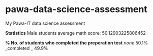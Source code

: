 # pawa-data-science-assessment
My Pawa-IT  data science assessment

**Statistics**
Male students average math score: 50.12903225806452

**% No. of students who completed the preperation test**
_none_         50.1%
_completed _   49.9%
